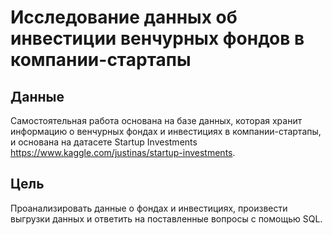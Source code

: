 # Исследование данных об инвестиции венчурных фондов в компании-стартапы

## Данные

Самостоятельная работа основана на базе данных, которая хранит информацию о венчурных фондах и инвестициях в компании-стартапы, и основана на датасете Startup Investments https://www.kaggle.com/justinas/startup-investments.

## Цель

Проанализировать данные о фондах и инвестициях, произвести выгрузки данных и ответить на поставленные вопросы с помощью SQL.